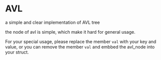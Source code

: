 AVL
===

a simple and clear implementation of AVL tree

the node of avl is simple, which make it hard for general usage.

For your special usage, please replace the member `val` with your key and value, or you can remove the member `val`
and embbed the avl_node into your struct.
